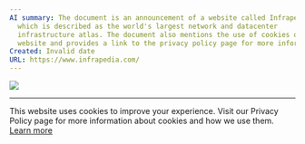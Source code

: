 ```yaml
---
AI summary: The document is an announcement of a website called Infrapedia,
  which is described as the world's largest network and datacenter
  infrastructure atlas. The document also mentions the use of cookies on the
  website and provides a link to the privacy policy page for more information.
Created: Invalid date
URL: https://www.infrapedia.com/
---
```

[![](https://www.infrapedia.com/infrapedia-2.jpg)](https://www.infrapedia.com/infrapedia-2.jpg)

---

This website uses cookies to improve your experience. Visit our Privacy Policy page for more information about cookies and how we use them. [Learn more](https://www.infrapedia.com/privacy-policy)